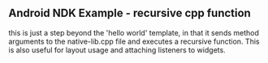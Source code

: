 ## Android NDK Example - recursive cpp function

this is just a step beyond the 'hello world' template, in that it sends method arguments to the native-lib.cpp file and executes a recursive function. 
This is also useful for layout usage and attaching listeners to widgets.
